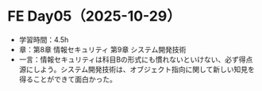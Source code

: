 # FE Day05（2025-10-29）

- 学習時間：4.5h  
- 章：第8章 情報セキュリティ 第9章 システム開発技術 
- 一言：情報セキュリティは科目Bの形式にも慣れないといけない、必ず得点源にしよう。システム開発技術は、オブジェクト指向に関して新しい知見を得ることができて面白かった。
